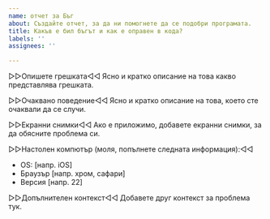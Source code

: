 ```yaml
---
name: отчет за Бъг
about: Създайте отчет, за да ни помогнете да се подобри програмата.
title: Какъв е бил бъгът и как е оправен в кода?
labels: ''
assignees: ''

---
```


▷▷Опишете грешката◁◁
Ясно и кратко описание на това какво представлява грешката.


▷▷Очаквано поведение◁◁
Ясно и кратко описание на това, което сте очаквали да се случи.

▷▷Екранни снимки◁◁
Ако е приложимо, добавете екранни снимки, за да обясните проблема си.

▷▷Настолен компютър (моля, попълнете следната информация):◁◁
 - OS: [напр. iOS]
 - Браузър [напр. хром, сафари]
 - Версия [напр. 22]


▷▷Допълнителен контекст◁◁
Добавете друг контекст за проблема тук.

